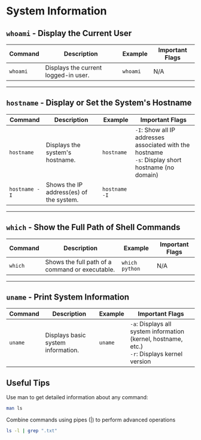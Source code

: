 # System Information

## `whoami` - Display the Current User

| Command  | Description                          | Example  | Important Flags |
| -------- | ------------------------------------ | -------- | --------------- |
| `whoami` | Displays the current logged-in user. | `whoami` | N/A             |

---

## `hostname` - Display or Set the System's Hostname

| Command       | Description                             | Example       | Important Flags                                                                                      |
| ------------- | --------------------------------------- | ------------- | ---------------------------------------------------------------------------------------------------- |
| `hostname`    | Displays the system's hostname.         | `hostname`    | `-I`: Show all IP addresses associated with the hostname<br>`-s`: Display short hostname (no domain) |
| `hostname -I` | Shows the IP address(es) of the system. | `hostname -I` |                                                                                                      |

---

## `which` - Show the Full Path of Shell Commands

| Command | Description                                     | Example        | Important Flags |
| ------- | ----------------------------------------------- | -------------- | --------------- |
| `which` | Shows the full path of a command or executable. | `which python` | N/A             |

---

## `uname` - Print System Information

| Command | Description                        | Example | Important Flags                                                                                 |
| ------- | ---------------------------------- | ------- | ----------------------------------------------------------------------------------------------- |
| `uname` | Displays basic system information. | `uname` | `-a`: Displays all system information (kernel, hostname, etc.)<br>`-r`: Displays kernel version |

## Useful Tips

Use man <command> to get detailed information about any command:

```bash
man ls
```

Combine commands using pipes (|) to perform advanced operations

```bash
ls -l | grep ".txt"
```
